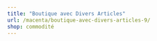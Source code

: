 ```yaml
---
title: "Boutique avec Divers Articles"
url: /macenta/boutique-avec-divers-articles-9/
shop: commodité
---
```

